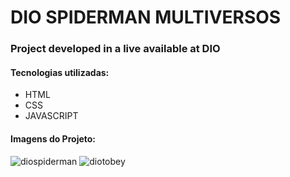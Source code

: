 # DIO SPIDERMAN MULTIVERSOS

### Project developed in a live available at DIO

#### Tecnologias utilizadas:
* HTML
* CSS
* JAVASCRIPT

#### Imagens do Projeto:
![diospiderman](https://user-images.githubusercontent.com/109180231/209540680-e3757025-4891-4225-a78a-bc4c832b4d4e.PNG)
![diotobey](https://user-images.githubusercontent.com/109180231/209540690-04c5c993-5765-460f-9432-5c44f8277f47.PNG)
